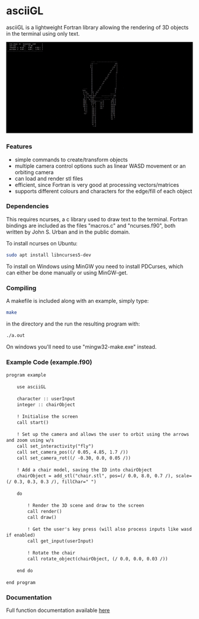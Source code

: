 # asciiGL

asciiGL is a lightweight Fortran library allowing the rendering of 3D objects in the terminal using only text.

![asciiGL used to render a chair](https://github.com/lumorti/asciiGL/raw/master/chair.gif "asciiGL used to render a chair")

### Features
 - simple commands to create/transform objects
 - multiple camera control options such as linear WASD movement or an orbiting camera
 - can load and render stl files
 - efficient, since Fortran is very good at processing vectors/matrices
 - supports different colours and characters for the edge/fill of each object

### Dependencies

This requires ncurses, a c library used to draw text to the terminal. Fortran bindings are included as the files "macros.c" and "ncurses.f90", both written by John S. Urban and in the public domain.

To install ncurses on Ubuntu:
```bash
sudo apt install libncurses5-dev
```

To install on Windows using MinGW you need to install PDCurses, which can either be done manually or using MinGW-get.

### Compiling

A makefile is included along with an example, simply type:
```bash
make
```
in the directory and the run the resulting program with:
```bash
./a.out
```

On windows you'll need to use "mingw32-make.exe" instead.

### Example Code (example.f90)

```Fortran
program example

    use asciiGL

    character :: userInput
    integer :: chairObject

    ! Initialise the screen
    call start()

    ! Set up the camera and allows the user to orbit using the arrows and zoom using w/s
    call set_interactivity("fly")
    call set_camera_pos((/ 0.05, 4.85, 1.7 /))
    call set_camera_rot((/ -0.30, 0.0, 0.05 /))

    ! Add a chair model, saving the ID into chairObject
    chairObject = add_stl("chair.stl", pos=(/ 0.0, 8.0, 0.7 /), scale=(/ 0.3, 0.3, 0.3 /), fillChar=" ")

    do

        ! Render the 3D scene and draw to the screen
        call render()
        call draw()

        ! Get the user's key press (will also process inputs like wasd if enabled)
        call get_input(userInput)

        ! Rotate the chair
        call rotate_object(chairObject, (/ 0.0, 0.0, 0.03 /))

    end do

end program
```

### Documentation

Full function documentation available [here](docs.md)
